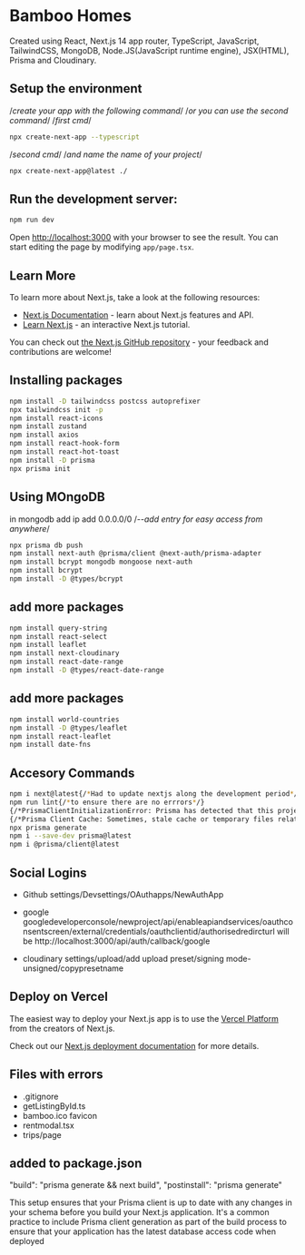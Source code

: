 # Bamboo Homes

Created using React, Next.js 14 app router, TypeScript, JavaScript, TailwindCSS, MongoDB, Node.JS(JavaScript runtime engine), JSX(HTML), Prisma and Cloudinary.

## Setup  the environment

/*create your app with the following command*/
/*or you can use the second command*/
/*first cmd*/
```bash
npx create-next-app --typescript
```
/*second cmd*/
/*and name the name of your project*/
```bash
npx create-next-app@latest ./
```

## Run the development server:

```bash
npm run dev
```

Open [http://localhost:3000](http://localhost:3000) with your browser to see the result.
You can start editing the page by modifying `app/page.tsx`.

## Learn More

To learn more about Next.js, take a look at the following resources:

- [Next.js Documentation](https://nextjs.org/docs) - learn about Next.js features and API.
- [Learn Next.js](https://nextjs.org/learn) - an interactive Next.js tutorial.

You can check out [the Next.js GitHub repository](https://github.com/vercel/next.js/) - your feedback and contributions are welcome!

## Installing packages
```bash
npm install -D tailwindcss postcss autoprefixer
npx tailwindcss init -p
npm install react-icons
npm install zustand
npm install axios
npm install react-hook-form
npm install react-hot-toast
npm install -D prisma
npx prisma init
```
## Using MOngoDB
in mongodb add ip add 0.0.0.0/0 /*--add entry for easy access from anywhere*/

```bash
npx prisma db push
npm install next-auth @prisma/client @next-auth/prisma-adapter
npm install bcrypt mongodb mongoose next-auth
npm install bcrypt
npm install -D @types/bcrypt
```

## add more packages
```bash
npm install query-string
npm install react-select
npm install leaflet
npm install next-cloudinary
npm install react-date-range
npm install -D @types/react-date-range
```

## add more packages
```bash
npm install world-countries
npm install -D @types/leaflet
npm install react-leaflet
npm install date-fns
```

## Accesory Commands

```bash
npm i next@latest{/*Had to update nextjs along the development period*/}
npm run lint{/*to ensure there are no errrors*/}
{/*PrismaClientInitializationError: Prisma has detected that this project was built on Vercel, which caches dependencies. This leads to an outdated Prisma Client because Prisma's auto-generation isn't triggered. To fix this, make sure to run the `prisma generate` command during the build process.*/}
{/*Prisma Client Cache: Sometimes, stale cache or temporary files related to the Prisma client generation process can cause issues. Try clearing the cache or deleting the generated client files (node_modules/@prisma/client) and regenerating the Prisma client*}
npx prisma generate
npm i --save-dev prisma@latest
npm i @prisma/client@latest
```

## Social Logins
* Github
settings/Devsettings/OAuthapps/NewAuthApp

* google
googledeveloperconsole/newproject/api/enableapiandservices/oauthconsentscreen/external/credentials/oauthclientid/authorisedredircturl will be http://localhost:3000/api/auth/callback/google

* cloudinary
settings/upload/add upload preset/signing mode-unsigned/copypresetname

## Deploy on Vercel

The easiest way to deploy your Next.js app is to use the [Vercel Platform](https://vercel.com/new?utm_medium=default-template&filter=next.js&utm_source=create-next-app&utm_campaign=create-next-app-readme) from the creators of Next.js.

Check out our [Next.js deployment documentation](https://nextjs.org/docs/deployment) for more details.

## Files with errors
- .gitignore
- getListingById.ts
- bamboo.ico favicon
- rentmodal.tsx
- trips/page

## added to package.json

"build": "prisma generate && next build",
"postinstall": "prisma generate"

This setup ensures that your Prisma client is up to date with any changes in your schema before you build your Next.js application. It's a common practice to include Prisma client generation as part of the build process to ensure that your application has the latest database access code when deployed